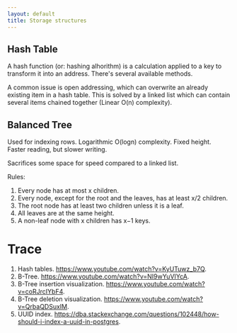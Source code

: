 ```yaml
---
layout: default
title: Storage structures
---
```


## Hash Table

A hash function (or: hashing alhorithm) is a calculation applied to a key to
transform it into an address. There's several available methods.

A common issue is open addressing, which can overwrite an already existing item
in a hash table. This is solved by a linked list which can contain several items
chained together (Linear O(n) complexity).

## Balanced Tree

Used for indexing rows. Logarithmic O(logn) complexity. Fixed height. Faster
reading, but slower writing.

Sacrifices some space for speed compared to a linked list.

Rules:

1. Every node has at most x children.
2. Every node, except for the root and the leaves, has at least x/2 children.
3. The root node has at least two children unless it is a leaf.
4. All leaves are at the same height.
5. A non-leaf node with x children has x−1 keys.

# Trace

1. Hash tables. https://www.youtube.com/watch?v=KyUTuwz_b7Q.
2. B-Tree. https://www.youtube.com/watch?v=NI9wYuVIYcA.
3. B-Tree insertion visualization. https://www.youtube.com/watch?v=coRJrcIYbF4.
4. B-Tree deletion visualization. https://www.youtube.com/watch?v=QrbaQDSuxIM.
5. UUID index.
   https://dba.stackexchange.com/questions/102448/how-should-i-index-a-uuid-in-postgres.
